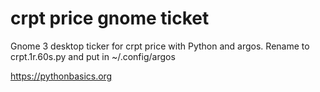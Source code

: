 # crpt price gnome ticket 

Gnome 3 desktop ticker for crpt price with Python and argos. Rename to crpt.1r.60s.py and put in ~/.config/argos

https://pythonbasics.org
